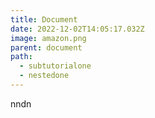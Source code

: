 ```yaml
---
title: Document
date: 2022-12-02T14:05:17.032Z
image: amazon.png
parent: document
path:
  - subtutorialone
  - nestedone
---
```

n﻿ndn